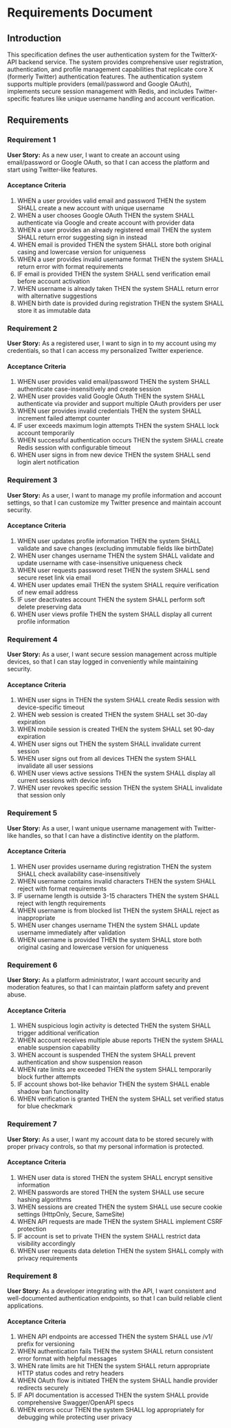 # Requirements Document

## Introduction

This specification defines the user authentication system for the TwitterX-API backend service. The system provides comprehensive user registration, authentication, and profile management capabilities that replicate core X (formerly Twitter) authentication features. The authentication system supports multiple providers (email/password and Google OAuth), implements secure session management with Redis, and includes Twitter-specific features like unique username handling and account verification.

## Requirements

### Requirement 1

**User Story:** As a new user, I want to create an account using email/password or Google OAuth, so that I can access the platform and start using Twitter-like features.

#### Acceptance Criteria

1. WHEN a user provides valid email and password THEN the system SHALL create a new account with unique username
2. WHEN a user chooses Google OAuth THEN the system SHALL authenticate via Google and create account with provider data
3. WHEN a user provides an already registered email THEN the system SHALL return error suggesting sign in instead
4. WHEN email is provided THEN the system SHALL store both original casing and lowercase version for uniqueness
5. WHEN a user provides invalid username format THEN the system SHALL return error with format requirements
6. IF email is provided THEN the system SHALL send verification email before account activation
7. WHEN username is already taken THEN the system SHALL return error with alternative suggestions
8. WHEN birth date is provided during registration THEN the system SHALL store it as immutable data

### Requirement 2

**User Story:** As a registered user, I want to sign in to my account using my credentials, so that I can access my personalized Twitter experience.

#### Acceptance Criteria

1. WHEN user provides valid email/password THEN the system SHALL authenticate case-insensitively and create session
2. WHEN user provides valid Google OAuth THEN the system SHALL authenticate via provider and support multiple OAuth providers per user
3. WHEN user provides invalid credentials THEN the system SHALL increment failed attempt counter
4. IF user exceeds maximum login attempts THEN the system SHALL lock account temporarily
5. WHEN successful authentication occurs THEN the system SHALL create Redis session with configurable timeout
6. WHEN user signs in from new device THEN the system SHALL send login alert notification

### Requirement 3

**User Story:** As a user, I want to manage my profile information and account settings, so that I can customize my Twitter presence and maintain account security.

#### Acceptance Criteria

1. WHEN user updates profile information THEN the system SHALL validate and save changes (excluding immutable fields like birthDate)
2. WHEN user changes username THEN the system SHALL validate and update username with case-insensitive uniqueness check
3. WHEN user requests password reset THEN the system SHALL send secure reset link via email
4. WHEN user updates email THEN the system SHALL require verification of new email address
5. IF user deactivates account THEN the system SHALL perform soft delete preserving data
6. WHEN user views profile THEN the system SHALL display all current profile information

### Requirement 4

**User Story:** As a user, I want secure session management across multiple devices, so that I can stay logged in conveniently while maintaining security.

#### Acceptance Criteria

1. WHEN user signs in THEN the system SHALL create Redis session with device-specific timeout
2. WHEN web session is created THEN the system SHALL set 30-day expiration
3. WHEN mobile session is created THEN the system SHALL set 90-day expiration
4. WHEN user signs out THEN the system SHALL invalidate current session
5. WHEN user signs out from all devices THEN the system SHALL invalidate all user sessions
6. WHEN user views active sessions THEN the system SHALL display all current sessions with device info
7. WHEN user revokes specific session THEN the system SHALL invalidate that session only

### Requirement 5

**User Story:** As a user, I want unique username management with Twitter-like handles, so that I can have a distinctive identity on the platform.

#### Acceptance Criteria

1. WHEN user provides username during registration THEN the system SHALL check availability case-insensitively
2. WHEN username contains invalid characters THEN the system SHALL reject with format requirements
3. IF username length is outside 3-15 characters THEN the system SHALL reject with length requirements
4. WHEN username is from blocked list THEN the system SHALL reject as inappropriate
5. WHEN user changes username THEN the system SHALL update username immediately after validation
6. WHEN username is provided THEN the system SHALL store both original casing and lowercase version for uniqueness

### Requirement 6

**User Story:** As a platform administrator, I want account security and moderation features, so that I can maintain platform safety and prevent abuse.

#### Acceptance Criteria

1. WHEN suspicious login activity is detected THEN the system SHALL trigger additional verification
2. WHEN account receives multiple abuse reports THEN the system SHALL enable suspension capability
3. WHEN account is suspended THEN the system SHALL prevent authentication and show suspension reason
4. WHEN rate limits are exceeded THEN the system SHALL temporarily block further attempts
5. IF account shows bot-like behavior THEN the system SHALL enable shadow ban functionality
6. WHEN verification is granted THEN the system SHALL set verified status for blue checkmark

### Requirement 7

**User Story:** As a user, I want my account data to be stored securely with proper privacy controls, so that my personal information is protected.

#### Acceptance Criteria

1. WHEN user data is stored THEN the system SHALL encrypt sensitive information
2. WHEN passwords are stored THEN the system SHALL use secure hashing algorithms
3. WHEN sessions are created THEN the system SHALL use secure cookie settings (HttpOnly, Secure, SameSite)
4. WHEN API requests are made THEN the system SHALL implement CSRF protection
5. IF account is set to private THEN the system SHALL restrict data visibility accordingly
6. WHEN user requests data deletion THEN the system SHALL comply with privacy requirements

### Requirement 8

**User Story:** As a developer integrating with the API, I want consistent and well-documented authentication endpoints, so that I can build reliable client applications.

#### Acceptance Criteria

1. WHEN API endpoints are accessed THEN the system SHALL use /v1/ prefix for versioning
2. WHEN authentication fails THEN the system SHALL return consistent error format with helpful messages
3. WHEN rate limits are hit THEN the system SHALL return appropriate HTTP status codes and retry headers
4. WHEN OAuth flow is initiated THEN the system SHALL handle provider redirects securely
5. IF API documentation is accessed THEN the system SHALL provide comprehensive Swagger/OpenAPI specs
6. WHEN errors occur THEN the system SHALL log appropriately for debugging while protecting user privacy
